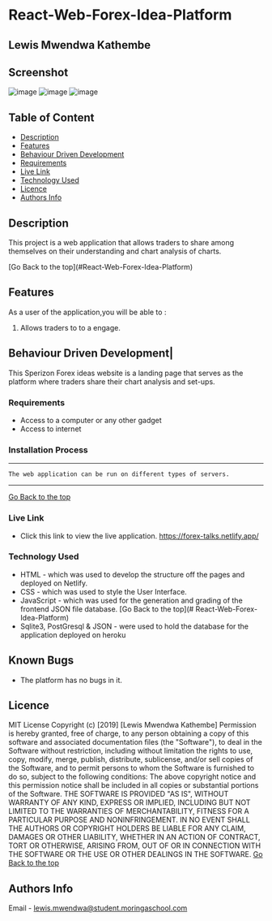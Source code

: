 # React-Web-Forex-Idea-Platform
 ## Lewis Mwendwa Kathembe
## Screenshot
 ![image](../public/Screenshot%from%2022-08-01%15-06-06.png)
  ![image](../public/Screenshot%from%2022-09-12%05-37-51.png)
  ![image](..public/Screenshot%from%2022-09-12%05-38-42.png)
 ## Table of Content
 - [Description](#description)
 - [Features](#features)
 - [Behaviour Driven Development](#Behaviour-Driven-Development)
 - [Requirements](#requirements)
 - [Live Link](#Live-Link)
 - [Technology  Used](#technology-Used)
 - [Licence](#licence)
 - [Authors Info](#Authors-Info)
 ## Description
 <p>This project is a web application that allows traders to share among themselves on their understanding and chart analysis of charts.</p>
[Go Back to the top](#React-Web-Forex-Idea-Platform)

## Features
As a user of the application,you will be able to :
1. Allows traders to to a engage.

## Behaviour Driven Development|
This Sperizon Forex ideas website is a landing page that serves as the platform where traders share their chart analysis and set-ups.
 ###  Requirements
 * Access to  a computer or any other gadget
 * Access to internet
 ### Installation Process
 ****
    The web application can be run on different types of servers.
 ****
 [Go Back to the top](#React-Web-Forex-Idea-Platform)
### Live Link
- Click this link to view the live application.
https://forex-talks.netlify.app/
### Technology  Used
* HTML - which was used to develop the structure off the pages and deployed on Netlify.
* CSS - which was used to style the User Interface.
* JavaScript - which was used for the generation and grading of the frontend JSON file database.
[Go Back to the top](# React-Web-Forex-Idea-Platform)
* Sqlite3, PostGresql & JSON - were used to hold the database for the application deployed on heroku
## Known Bugs
* The platform has no bugs in it.
## Licence
MIT License
Copyright (c) [2019] [Lewis Mwendwa Kathembe]
Permission is hereby granted, free of charge, to any person obtaining a copy
of this software and associated documentation files (the "Software"), to deal
in the Software without restriction, including without limitation the rights
to use, copy, modify, merge, publish, distribute, sublicense, and/or sell
copies of the Software, and to permit persons to whom the Software is
furnished to do so, subject to the following conditions:
The above copyright notice and this permission notice shall be included in all
copies or substantial portions of the Software.
THE SOFTWARE IS PROVIDED "AS IS", WITHOUT WARRANTY OF ANY KIND, EXPRESS OR
IMPLIED, INCLUDING BUT NOT LIMITED TO THE WARRANTIES OF MERCHANTABILITY,
FITNESS FOR A PARTICULAR PURPOSE AND NONINFRINGEMENT. IN NO EVENT SHALL THE
AUTHORS OR COPYRIGHT HOLDERS BE LIABLE FOR ANY CLAIM, DAMAGES OR OTHER
LIABILITY, WHETHER IN AN ACTION OF CONTRACT, TORT OR OTHERWISE, ARISING FROM,
OUT OF OR IN CONNECTION WITH THE SOFTWARE OR THE USE OR OTHER DEALINGS IN THE
SOFTWARE.
[Go Back to the top](#React-Web-Forex-Idea-Platform)
## Authors Info
Email - lewis.mwendwa@student.moringaschool.com